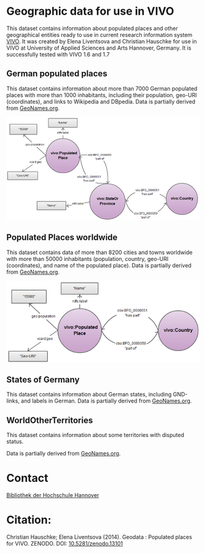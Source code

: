 # Geographic data for use in VIVO

This dataset contains information about populated places and other geographical entities ready to use in current research information system [VIVO](http://vivoweb.org/). It was created by Elena Liventsova and Christian Hauschke for use in VIVO at University of Applied Sciences and Arts Hannover, Germany. It is successfully tested with VIVO 1.6 and 1.7

## German populated places
This dataset contains information about more than 7000 German populated places with more than 1000 inhabitants, including their population, geo-URI (coordinates), and links to Wikipedia and DBpedia.  Data is partially derived from [GeoNames.org](http://geonames.org).

![German locations in VIVO](german_locations_in_VIVO.png)

## Populated Places worldwide
This dataset contains data of more than 8200 cities and towns worldwide with more than 50000 inhabitants (population, country, geo-URI (coordinates), and name of the populated place). Data is partially derived from [GeoNames.org](http://geonames.org).

![Locations worldwide in VIVO](locations_worldwide_in_VIVO.png)

## States of Germany
This dataset contains information about German states, including GND-links, and labels in German. Data is partially derived from [GeoNames.org](http://geonames.org).

## WorldOtherTerritories
This dataset contains information about some territories with disputed status.

Data is partially derived from [GeoNames.org](http://geonames.org).

# Contact

[Bibliothek der Hochschule Hannover](http://www.hs-hannover.de/bibl/kontakt/)

# Citation:
Christian Hauschke; Elena Liventsova (2014). Geodata : Populated places for VIVO. ZENODO. DOI: [10.5281/zenodo.13101](http://dx.doi.org/10.5281/zenodo.13101)
